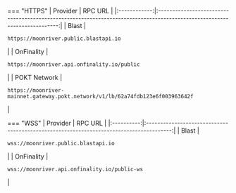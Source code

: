 === "HTTPS"
    |   Provider   |                                                          RPC URL                                                          |
    |:------------:|:-------------------------------------------------------------------------------------------------------------------------:|
    |    Blast     |                     <pre style="padding-right: 2em">```https://moonriver.public.blastapi.io```</pre>                      |
    |  OnFinality  |                  <pre style="padding-right: 2em">```https://moonriver.api.onfinality.io/public```</pre>                   |
    | POKT Network | <pre style="padding-right: 2em">```https://moonriver-mainnet.gateway.pokt.network/v1/lb/62a74fdb123e6f003963642f```</pre> |

=== "WSS"
    |  Provider  |                                         RPC URL                                         |
    |:----------:|:---------------------------------------------------------------------------------------:|
    |   Blast    |     <pre style="padding-right: 2em">```wss://moonriver.public.blastapi.io```</pre>      |
    | OnFinality | <pre style="padding-right: 2em">```wss://moonriver.api.onfinality.io/public-ws```</pre> |
